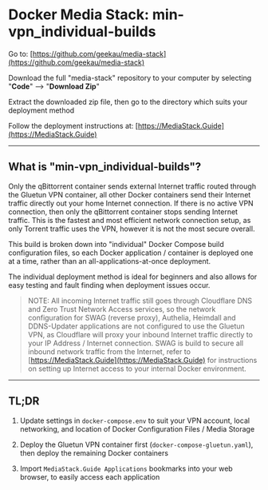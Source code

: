 # Docker Media Stack: min-vpn_individual-builds

Go to: [https://github.com/geekau/media-stack](https://github.com/geekau/media-stack)

Download the full "media-stack" repository to your computer by selecting "**Code**" --> "**Download Zip**"

Extract the downloaded zip file, then go to the directory which suits your deployment method

Follow the deployment instructions at: [https://MediaStack.Guide](https://MediaStack.Guide)

---

## What is "min-vpn_individual-builds"?

Only the qBittorrent container sends external Internet traffic routed through the Gluetun VPN container, all other Docker containers send their Internet traffic directly out your home Internet connection. If there is no active VPN connection, then only the qBittorrent container stops sending Internet traffic. This is the fastest and most efficient network connection setup, as only Torrent traffic uses the VPN, however it is not the most secure overall.

This build is broken down into "individual" Docker Compose build configuration files, so each Docker application / container is deployed one at a time, rather than an all-applications-at-once deployment.

The individual deployment method is ideal for beginners and also allows for easy testing and fault finding when deployment issues occur.

> NOTE: All incoming Internet traffic still goes through Cloudflare DNS and Zero Trust Network Access services, so the network configuration for SWAG (reverse proxy), Authelia, Heimdall and DDNS-Updater applications are not configured to use the Gluetun VPN, as Cloudflare will proxy your inbound Internet traffic directly to your IP Address / Internet connection. SWAG is build to secure all inbound network traffic from the Internet, refer to [https://MediaStack.Guide](https://MediaStack.Guide) for instructions on setting up Internet access to your internal Docker environment.

---

## TL;DR

1. Update settings in `docker-compose.env` to suit your VPN account, local networking, and location of Docker Configuration Files / Media Storage

2. Deploy the Gluetun VPN container first (`docker-compose-gluetun.yaml`), then deploy the remaining Docker containers

3. Import `MediaStack.Guide Applications` bookmarks into your web browser, to easily access each application
